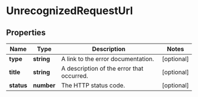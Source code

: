 
# UnrecognizedRequestUrl

## Properties

Name | Type | Description | Notes
------------ | ------------- | ------------- | -------------
**type** | **string** | A link to the error documentation. |  [optional]
**title** | **string** | A description of the error that occurred. |  [optional]
**status** | **number** | The HTTP status code. |  [optional]



